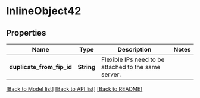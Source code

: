 # InlineObject42

## Properties

Name | Type | Description | Notes
------------ | ------------- | ------------- | -------------
**duplicate_from_fip_id** | **String** | Flexible IPs need to be attached to the same server. | 

[[Back to Model list]](../README.md#documentation-for-models) [[Back to API list]](../README.md#documentation-for-api-endpoints) [[Back to README]](../README.md)


